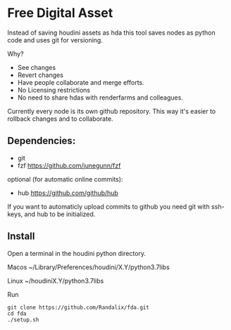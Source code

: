 # Free Digital Asset
Instead of saving houdini assets as hda this tool saves nodes as python code and uses git for versioning.

Why?
- See changes
- Revert changes
- Have people collaborate and merge efforts.
- No Licensing restrictions
- No need to share hdas with renderfarms and colleagues.

Currently every node is its own github repository. This way it's easier to rollback changes and to collaborate.


## Dependencies:
- git
- fzf https://github.com/junegunn/fzf

optional (for automatic online commits):
- hub https://github.com/github/hub

If you want to automaticly upload commits to github you need git with ssh-keys, and hub to be initialized.

## Install
Open a terminal in the houdini python directory.

Macos ~/Library/Preferences/houdini/X.Y/python3.7libs

Linux ~/houdiniX.Y/python3.7libs

Run 
```
git clone https://github.com/Randalix/fda.git
cd fda
./setup.sh

```
